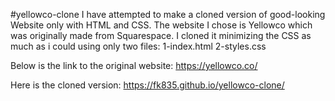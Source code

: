 #yellowco-clone
I have attempted to make a cloned version of good-looking Website only with HTML and CSS. The website I chose is Yellowco which was originally made from Squarespace. I cloned it minimizing the CSS as much as i could using only two files:
1-index.html
2-styles.css

Below is the link to the original website: 
https://yellowco.co/

Here is the cloned version:
https://fk835.github.io/yellowco-clone/
